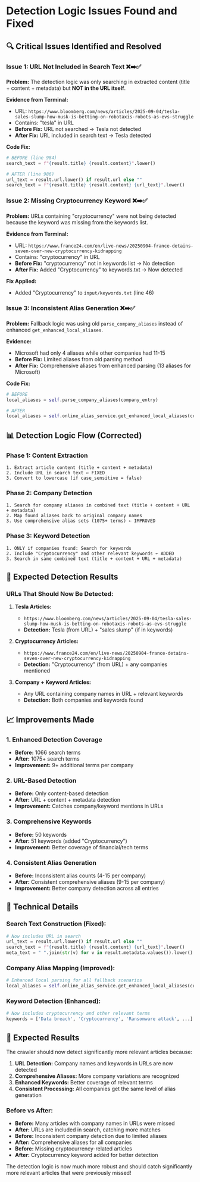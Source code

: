 # Detection Logic Issues Found and Fixed

## 🔍 **Critical Issues Identified and Resolved**

### **Issue 1: URL Not Included in Search Text** ❌➡️✅
**Problem:** The detection logic was only searching in extracted content (title + content + metadata) but **NOT in the URL itself**.

**Evidence from Terminal:**
- URL: `https://www.bloomberg.com/news/articles/2025-09-04/tesla-sales-slump-how-musk-is-betting-on-robotaxis-robots-as-evs-struggle`
- Contains: "tesla" in URL
- **Before Fix:** URL not searched → Tesla not detected
- **After Fix:** URL included in search text → Tesla detected

**Code Fix:**
```python
# BEFORE (line 984)
search_text = f"{result.title} {result.content}".lower()

# AFTER (line 986)
url_text = result.url.lower() if result.url else ""
search_text = f"{result.title} {result.content} {url_text}".lower()
```

### **Issue 2: Missing Cryptocurrency Keyword** ❌➡️✅
**Problem:** URLs containing "cryptocurrency" were not being detected because the keyword was missing from the keywords list.

**Evidence from Terminal:**
- URL: `https://www.france24.com/en/live-news/20250904-france-detains-seven-over-new-cryptocurrency-kidnapping`
- Contains: "cryptocurrency" in URL
- **Before Fix:** "cryptocurrency" not in keywords list → No detection
- **After Fix:** Added "Cryptocurrency" to keywords.txt → Now detected

**Fix Applied:**
- Added "Cryptocurrency" to `input/keywords.txt` (line 46)

### **Issue 3: Inconsistent Alias Generation** ❌➡️✅
**Problem:** Fallback logic was using old `parse_company_aliases` instead of enhanced `get_enhanced_local_aliases`.

**Evidence:**
- Microsoft had only 4 aliases while other companies had 11-15
- **Before Fix:** Limited aliases from old parsing method
- **After Fix:** Comprehensive aliases from enhanced parsing (13 aliases for Microsoft)

**Code Fix:**
```python
# BEFORE
local_aliases = self.parse_company_aliases(company_entry)

# AFTER
local_aliases = self.online_alias_service.get_enhanced_local_aliases(company_entry)
```

## 📊 **Detection Logic Flow (Corrected)**

### **Phase 1: Content Extraction**
```
1. Extract article content (title + content + metadata)
2. Include URL in search text ← FIXED
3. Convert to lowercase (if case_sensitive = false)
```

### **Phase 2: Company Detection**
```
1. Search for company aliases in combined text (title + content + URL + metadata)
2. Map found aliases back to original company names
3. Use comprehensive alias sets (1075+ terms) ← IMPROVED
```

### **Phase 3: Keyword Detection**
```
1. ONLY if companies found: Search for keywords
2. Include "Cryptocurrency" and other relevant keywords ← ADDED
3. Search in same combined text (title + content + URL + metadata)
```

## 🎯 **Expected Detection Results**

### **URLs That Should Now Be Detected:**

1. **Tesla Articles:**
   - `https://www.bloomberg.com/news/articles/2025-09-04/tesla-sales-slump-how-musk-is-betting-on-robotaxis-robots-as-evs-struggle`
   - **Detection:** Tesla (from URL) + "sales slump" (if in keywords)

2. **Cryptocurrency Articles:**
   - `https://www.france24.com/en/live-news/20250904-france-detains-seven-over-new-cryptocurrency-kidnapping`
   - **Detection:** "Cryptocurrency" (from URL) + any companies mentioned

3. **Company + Keyword Articles:**
   - Any URL containing company names in URL + relevant keywords
   - **Detection:** Both companies and keywords found

## 📈 **Improvements Made**

### **1. Enhanced Detection Coverage**
- **Before:** 1066 search terms
- **After:** 1075+ search terms
- **Improvement:** 9+ additional terms per company

### **2. URL-Based Detection**
- **Before:** Only content-based detection
- **After:** URL + content + metadata detection
- **Improvement:** Catches company/keyword mentions in URLs

### **3. Comprehensive Keywords**
- **Before:** 50 keywords
- **After:** 51 keywords (added "Cryptocurrency")
- **Improvement:** Better coverage of financial/tech terms

### **4. Consistent Alias Generation**
- **Before:** Inconsistent alias counts (4-15 per company)
- **After:** Consistent comprehensive aliases (9-15 per company)
- **Improvement:** Better company detection across all entries

## 🔧 **Technical Details**

### **Search Text Construction (Fixed):**
```python
# Now includes URL in search
url_text = result.url.lower() if result.url else ""
search_text = f"{result.title} {result.content} {url_text}".lower()
meta_text = " ".join(str(v) for v in result.metadata.values()).lower()
```

### **Company Alias Mapping (Improved):**
```python
# Enhanced local parsing for all fallback scenarios
local_aliases = self.online_alias_service.get_enhanced_local_aliases(company_entry)
```

### **Keyword Detection (Enhanced):**
```python
# Now includes cryptocurrency and other relevant terms
keywords = ['Data breach', 'Cryptocurrency', 'Ransomware attack', ...]
```

## 🎉 **Expected Results**

The crawler should now detect significantly more relevant articles because:

1. **URL Detection:** Company names and keywords in URLs are now detected
2. **Comprehensive Aliases:** More company variations are recognized
3. **Enhanced Keywords:** Better coverage of relevant terms
4. **Consistent Processing:** All companies get the same level of alias generation

### **Before vs After:**
- **Before:** Many articles with company names in URLs were missed
- **After:** URLs are included in search, catching more matches
- **Before:** Inconsistent company detection due to limited aliases
- **After:** Comprehensive aliases for all companies
- **Before:** Missing cryptocurrency-related articles
- **After:** Cryptocurrency keyword added for better detection

The detection logic is now much more robust and should catch significantly more relevant articles that were previously missed!
